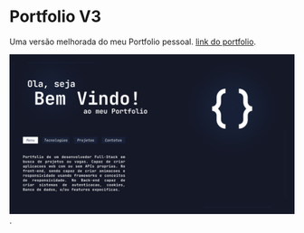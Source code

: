 # Portfolio V3
Uma versão melhorada do meu Portfolio pessoal.
[link do portfolio](https://ferreirointz.github.io/portfolio-v3).

![menu do meu portfolio](menu.png).
